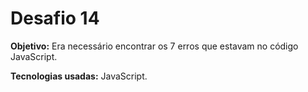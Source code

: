 <h1>Desafio 14</h1>

<b>Objetivo:</b> Era necessário encontrar os 7 erros que estavam no código JavaScript.

<b>Tecnologias usadas:</b> JavaScript.

